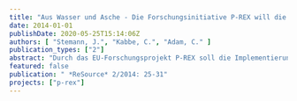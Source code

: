 ```yaml
---
title: "Aus Wasser und Asche - Die Forschungsinitiative P-REX will die Entwicklung von effizienten technischen Lösungen des Phosphor-Recyclings aus Abwasser in Europa beschleunigen"
date: 2014-01-01
publishDate: 2020-05-25T15:14:06Z
authors: [ "Stemann, J.", "Kabbe, C.", "Adam, C." ]
publication_types: ["2"]
abstract: "Durch das EU-Forschungsprojekt P-REX soll die Implementierung und Verbreitung technischer Phosphorrückgewinnungsverfahren vorangetrieben werden. Langfristiges Ziel ist die EU-weite Umsetzung von effektiver und nachhaltiger Phosphorrückgewinnung und Recycling aus dem Abwasserpfad, wobei regionale Bedingungen und Bedarfe berücksichtigt werden sollen. Bei den Phosphor-Rückgewinnungsverfahren wird der Phosphor in den meisten Fällen mittels chemischer beziehungsweise biologischer Eliminationstechniken zunächst in eine feste Phase, den Klärschlamm, überführt. Hierbei kommt es zu einer deutlichen Aufkonzentration des Phosphors. Dies ist für die Effizienz einer anschließenden Rückgewinnung entscheidend. Unterschieden werden können zunächst Verfahren, die den Phosphor aus dem Klärschlamm zurückgewinnen, und Verfahren, die den Phosphor aus der Asche im Anschluss an die Monoverbrennung zurückgewinnen. Bei der Rückgewinnung aus Klärschlamm kann zwischen den Verfahren mit direkter P-Fällung und den Verfahren mit chemischer Rücklösung und anschließender P-Fällung unterschieden werden. Bei der Rückgewinnung aus Klärschlammaschen kann zwischen nasschemischen Aufschluss-/Leachingverfahren und thermochemischen Verfahren unterschieden werden. In diesem Beitrag werden die verschiedenen Rückgewinnungsverfahren mit den wichtigsten Verfahrensansätzen und Prozessschritten vorgestellt und bewertet."
featured: false
publication: " *ReSource* 2/2014: 25-31"
projects: ["p-rex"]
---
```


